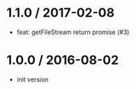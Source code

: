 
1.1.0 / 2017-02-08
==================

  * feat: getFileStream return promise (#3)

1.0.0 / 2016-08-02
==================

 * init version
